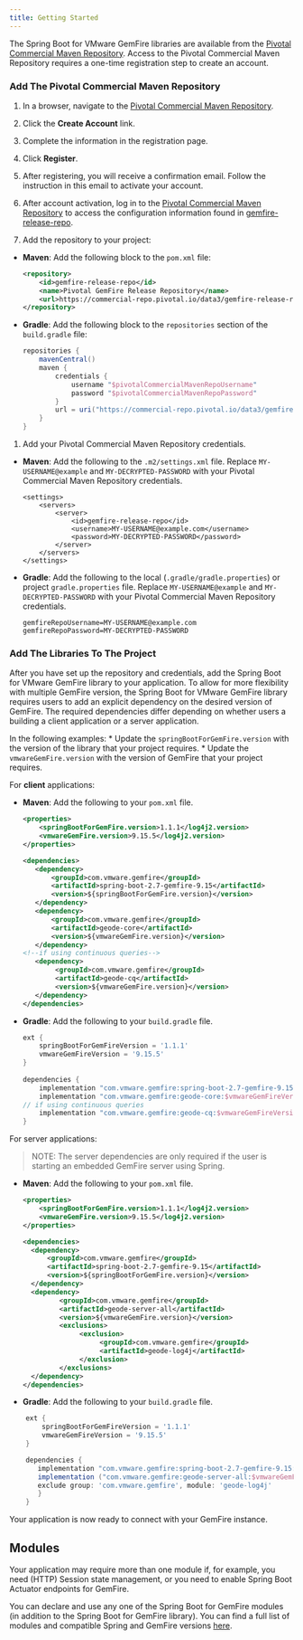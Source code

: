 ```yaml
---
title: Getting Started
---
```


<!-- 
 Copyright (c) VMware, Inc. 2022. All rights reserved.
 Licensed to the Apache Software Foundation (ASF) under one or more contributor license
 agreements. See the NOTICE file distributed with this work for additional information regarding
 copyright ownership. The ASF licenses this file to You under the Apache License, Version 2.0 (the
 "License"); you may not use this file except in compliance with the License. You may obtain a
 copy of the License at
 
 http://www.apache.org/licenses/LICENSE-2.0
 
 Unless required by applicable law or agreed to in writing, software distributed under the License
 is distributed on an "AS IS" BASIS, WITHOUT WARRANTIES OR CONDITIONS OF ANY KIND, either express
 or implied. See the License for the specific language governing permissions and limitations under
 the License.
-->


The Spring Boot for VMware GemFire libraries are available from the [Pivotal Commercial Maven Repository](https://commercial-repo.pivotal.io/login/auth). Access to the Pivotal Commercial Maven Repository requires a one-time registration step to create an account.


### Add The Pivotal Commercial Maven Repository 

1. In a browser, navigate to the [Pivotal Commercial Maven Repository](https://commercial-repo.pivotal.io/login/auth).

1. Click the **Create Account** link.

1. Complete the information in the registration page.

1. Click **Register**.

1. After registering, you will receive a confirmation email. Follow the instruction in this email to activate your account.

1. After account activation, log in to the [Pivotal Commercial Maven Repository](https://commercial-repo.pivotal.io/login/auth) to access the configuration information found in [gemfire-release-repo](https://commercial-repo.pivotal.io/repository/gemfire-release-repo).

1. Add the repository to your project:

  * **Maven**: Add the following block to the `pom.xml` file:

      ```xml
      <repository>
          <id>gemfire-release-repo</id>
          <name>Pivotal GemFire Release Repository</name>
          <url>https://commercial-repo.pivotal.io/data3/gemfire-release-repo/gemfire</url>
      </repository>
      ```

  * **Gradle**: Add the following block to the `repositories` section of the `build.gradle` file:

      ```groovy
      repositories {
          mavenCentral()
          maven {
              credentials {
                  username "$pivotalCommercialMavenRepoUsername"
                  password "$pivotalCommercialMavenRepoPassword"
              }
              url = uri("https://commercial-repo.pivotal.io/data3/gemfire-release-repo/gemfire")
          }
      }
      ```

1. Add your Pivotal Commercial Maven Repository credentials.

  * **Maven**: Add the following to the `.m2/settings.xml` file. Replace `MY-USERNAME@example` and `MY-DECRYPTED-PASSWORD` with your Pivotal Commercial Maven Repository credentials.

      ```
      <settings>
          <servers>
              <server>
                  <id>gemfire-release-repo</id>
                  <username>MY-USERNAME@example.com</username>
                  <password>MY-DECRYPTED-PASSWORD</password>
              </server>
          </servers>
      </settings>
      ```

  * **Gradle**: Add the following to the local (`.gradle/gradle.properties`) or project `gradle.properties` file. Replace `MY-USERNAME@example` and `MY-DECRYPTED-PASSWORD` with your Pivotal Commercial Maven Repository credentials.

      ```
      gemfireRepoUsername=MY-USERNAME@example.com 
      gemfireRepoPassword=MY-DECRYPTED-PASSWORD
      ```

### Add The Libraries To The Project

After you have set up the repository and credentials, add the Spring Boot for VMware GemFire library to your application. To allow for more flexibility with multiple GemFire version, the Spring Boot for VMware GemFire library requires users to add an explicit dependency on the desired version of GemFire. The required dependencies differ depending on whether users a building a client application or a server application.

In the following examples:
	* Update the `springBootForGemFire.version` with the version of the library that your project requires. 
	* Update the `vmwareGemFire.version` with the version of GemFire that your project requires. 

For **client** applications:

* **Maven**: Add the following to your `pom.xml` file. 

    ```xml
    <properties>
        <springBootForGemFire.version>1.1.1</log4j2.version>
        <vmwareGemFire.version>9.15.5</log4j2.version>
    </properties>    
    
    <dependencies>
       <dependency>
           <groupId>com.vmware.gemfire</groupId>
           <artifactId>spring-boot-2.7-gemfire-9.15</artifactId>
           <version>${springBootForGemFire.version}</version>
       </dependency>
       <dependency>
           <groupId>com.vmware.gemfire</groupId>
           <artifactId>geode-core</artifactId>
           <version>${vmwareGemFire.version}</version>
       </dependency>
    <!--if using continuous queries-->
       <dependency>
            <groupId>com.vmware.gemfire</groupId>
            <artifactId>geode-cq</artifactId>
            <version>${vmwareGemFire.version}</version>
       </dependency>
    </dependencies>
    ```

* **Gradle**: Add the following to your `build.gradle` file. 
 
    ```groovy
   ext {
        springBootForGemFireVersion = '1.1.1'
        vmwareGemFireVersion = '9.15.5'
   }
        
   dependencies {
        implementation "com.vmware.gemfire:spring-boot-2.7-gemfire-9.15:$springBootForGemFireVersion"
        implementation "com.vmware.gemfire:geode-core:$vmwareGemFireVersion"
    // if using continuous queries
        implementation "com.vmware.gemfire:geode-cq:$vmwareGemFireVersion"
    }
    ```

For server applications:

> NOTE: The server dependencies are only required if the user is starting an embedded GemFire server using Spring.

* **Maven**: Add the following to your `pom.xml` file. 
  
    ```xml
  <properties>
        <springBootForGemFire.version>1.1.1</log4j2.version>
        <vmwareGemFire.version>9.15.5</log4j2.version>
  </properties>         
  
  <dependencies>
      <dependency>
          <groupId>com.vmware.gemfire</groupId>
          <artifactId>spring-boot-2.7-gemfire-9.15</artifactId>
          <version>${springBootForGemFire.version}</version>
      </dependency>
      <dependency>
             <groupId>com.vmware.gemfire</groupId>
             <artifactId>geode-server-all</artifactId>
             <version>${vmwareGemFire.version}</version>
             <exclusions>
                  <exclusion>
                       <groupId>com.vmware.gemfire</groupId>
                       <artifactId>geode-log4j</artifactId>
                  </exclusion>
             </exclusions>
      </dependency>
  </dependencies>
     ```

* **Gradle**: Add the following to your `build.gradle` file. 
  
```groovy
    ext {
        springBootForGemFireVersion = '1.1.1'
        vmwareGemFireVersion = '9.15.5'
    }

    dependencies {
       implementation "com.vmware.gemfire:spring-boot-2.7-gemfire-9.15:$springBootForGemFireVersion"
       implementation ("com.vmware.gemfire:geode-server-all:$vmwareGemFireVersion"){
       exclude group: 'com.vmware.gemfire', module: 'geode-log4j'
       }
    }
```

Your application is now ready to connect with your GemFire instance.


## Modules

Your application may require more than one module if, for example, you need (HTTP) Session state management, or you need to enable Spring Boot Actuator endpoints for GemFire.


You can declare and use any one of the Spring Boot for GemFire modules (in addition to the Spring Boot for GemFire library).  You can find a full list of modules and compatible Spring and GemFire versions [here](compatibility-and-versions.html). 






